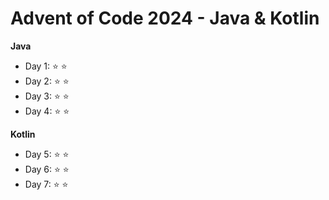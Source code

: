 # Advent of Code 2024 - Java & Kotlin

**Java**
- Day 1: :star: :star:
- Day 2: :star: :star:
- Day 3: :star: :star:
- Day 4: :star: :star:

**Kotlin**
- Day 5: :star: :star:
- Day 6: :star: :star:
- Day 7: :star: :star: